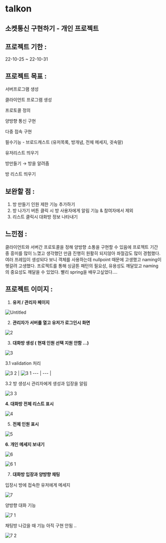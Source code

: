# talkon

## 소켓통신 구현하기 - 개인 프로젝트

## 프로젝트 기한 :
22-10-25 ~ 22-10-31

## 프로젝트 목표 :

서버프로그램 생성

클라이언트 프로그램 생성

프로토콜 정의

양방향 통신 구현

다중 접속 구현

필수기능 - 브로드캐스트 (유저목록, 방개념, 전체 메세지, 귓속말)

유저리스트 띄우기

방만들기 → 방을 알려줌 

방 리스트 띄우기 


## 보완할 점 :

1. 방 만들기 인원 제한 기능 추가하기
2. 방 나가기 버튼 클릭 시 방 사용자에게 알림 기능 & 참여자에서 제외
3. 리스트 클릭시 대화방 정보 나타내기

## 느낀점 :

클라이언트와 서버간 프로토콜을 정해 양방향 소통을 구현할 수 있음에 프로젝트 기간 중 흥미를 많이 느꼈고 생각했던 만큼 진행히 원활히 되지않아 좌절감도 많이 경험했다. 여러 프레임이 생성되다 보니 객체를 사용하는데 nullpoint 때문에 고생했고  naming이 헷갈려 고생했다. 프로젝트를 통해 싱글톤 패턴의 필요성, 유용성도 깨달았고 naming의 중요성도 깨달을 수 있었다. 빨리 spring을 배우고싶었다….


## 프로젝트 이미지 :

1. **유저 /  관리자 페이지** 

![Untitled](https://user-images.githubusercontent.com/113667600/214863391-3d96e2e8-e38a-4dde-a21b-23af7695c1a0.png)

2. **관리자가 서버를 열고 유저가 로그인시 화면** 

![2](https://user-images.githubusercontent.com/113667600/214863485-1604d228-9e91-4e9d-a5c7-577e4102835a.png)


3. **대화방 생성 ( 현재 인원 선택 지원 안함 …)** 

![3](https://user-images.githubusercontent.com/113667600/214863597-ae815a92-cfc4-4ed9-8283-8f5f64d7d363.png)

3.1 validation 처리 

![3 2](https://user-images.githubusercontent.com/113667600/214863585-8273bde7-df18-4c0f-b0a6-7f4e0f834329.png) |
![3 1](https://user-images.githubusercontent.com/113667600/214863591-bb5772b8-f6ac-4ba6-be7c-aabd8708c61e.png)
--- | --- |

3.2 방 생성시 관리자에게 생성과 입장을 알림 

![3 3](https://user-images.githubusercontent.com/113667600/214863582-972f1791-cb09-4cf2-b75e-fa748c3b9b22.png)

**4.  대화방 전체 리스트 표시**

![4](https://user-images.githubusercontent.com/113667600/214863877-b3c3281c-bfa2-49dc-a81c-05fd8c01d510.png)

5.  **전체 인원 표시**

![5](https://user-images.githubusercontent.com/113667600/214863937-33f9f79f-2ee3-4d83-b72c-1d80e927620a.png)

**6. 개인 메세지 보내기** 

![6](https://user-images.githubusercontent.com/113667600/214864145-a6983d8e-142f-4b01-be70-c24eb4f68115.png)

![6 1](https://user-images.githubusercontent.com/113667600/214864168-22edeccc-db0d-414c-bbb3-03819321a68b.png)


7. **대화방 입장과 양뱡향 채팅** 

입장시 방에 접속한 유저에게 메세지  

![7](https://user-images.githubusercontent.com/113667600/214864318-39e936da-2cb7-4215-bb24-d74c9cfb8ee4.png)


양방향 대화 기능

![7 1](https://user-images.githubusercontent.com/113667600/214864348-63384262-f8e8-441d-ad1a-87566bb5b1cc.png)

채팅방 나갔을 때 기능 아직 구현 안됨 ..

![7 2](https://user-images.githubusercontent.com/113667600/214864345-cfef2c8d-d8a3-450f-907a-3b2fb71e7618.png)
